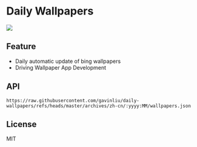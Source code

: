 # Daily Wallpapers
  
![](https://www.bing.com/th?id=OHR.AmethystLaccaria_ZH-CN0643667280_UHD.jpg)

## Feature

- Daily automatic update of bing wallpapers
- Driving Wallpaper App Development

## API

```
https://raw.githubusercontent.com/gavinliu/daily-wallpapers/refs/heads/master/archives/zh-cn/:yyyy:MM/wallpapers.json
```

## License

MIT
  